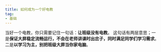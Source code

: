 ```yaml
---
title: 如何成为一个好电教
tag:
- 基础
---
```

当好一个电教，你只需要记住一句话：**让班级没有电教**。
这句话有两层意思；一是**保证大屏稳定流畅运行，不会在老师讲课时出岔子，同时满足同学们学习需求**。二是**以学习为主，别把班级大屏当你家电脑**。